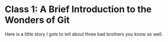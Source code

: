 # Class 1: A Brief Introduction to the Wonders of Git
Here is a little story I gots to tell
about three bad brothers you know so well. 
